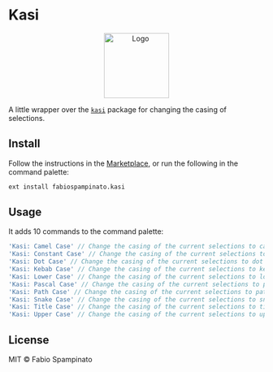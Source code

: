 # Kasi

<p align="center">
  <img src="https://raw.githubusercontent.com/fabiospampinato/kasi/master/resources/logo.png" width="128" alt="Logo">
</p>

A little wrapper over the [`kasi`](https://github.com/fabiospampinato/kasi) package for changing the casing of selections.

## Install

Follow the instructions in the [Marketplace](https://marketplace.visualstudio.com/items?itemName=fabiospampinato.kasi), or run the following in the command palette:

```sh
ext install fabiospampinato.kasi
```

## Usage

It adds 10 commands to the command palette:

```js
'Kasi: Camel Case' // Change the casing of the current selections to camel case
'Kasi: Constant Case' // Change the casing of the current selections to constant case
'Kasi: Dot Case' // Change the casing of the current selections to dot case
'Kasi: Kebab Case' // Change the casing of the current selections to kebab case
'Kasi: Lower Case' // Change the casing of the current selections to lower case
'Kasi: Pascal Case' // Change the casing of the current selections to pascal case
'Kasi: Path Case' // Change the casing of the current selections to path case
'Kasi: Snake Case' // Change the casing of the current selections to snake case
'Kasi: Title Case' // Change the casing of the current selections to title case
'Kasi: Upper Case' // Change the casing of the current selections to upper case
```

## License

MIT © Fabio Spampinato
